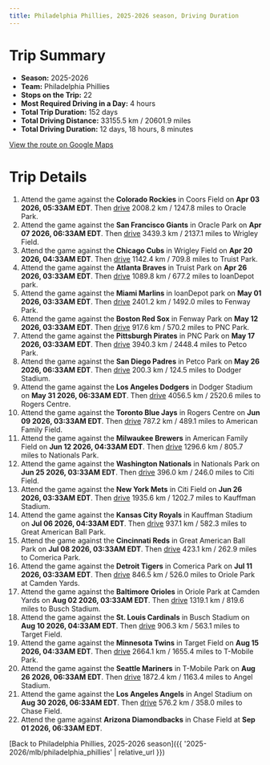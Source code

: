 ```yaml
---
title: Philadelphia Phillies, 2025-2026 season, Driving Duration
---
```


# Trip Summary
- **Season:** 2025-2026
- **Team:** Philadelphia Phillies
- **Stops on the Trip:** 22
- **Most Required Driving in a Day:** 4 hours
- **Total Trip Duration:** 152 days
- **Total Driving Distance:** 33155.5 km / 20601.9 miles
- **Total Driving Duration:** 12 days, 18 hours, 8 minutes

[View the route on Google Maps](https://www.google.com/maps/dir/Coors+Field+Denver/Oracle+Park+San+Francisco/Wrigley+Field+Chicago/Truist+Park+Atlanta/loanDepot+park+Miami/Fenway+Park+Boston/PNC+Park+Pittsburgh/Petco+Park+San+Diego/Dodger+Stadium+Los+Angeles/Rogers+Centre+Toronto/American+Family+Field+Milwaukee/Nationals+Park+Washington/Citi+Field+Flushing/Kauffman+Stadium+Kansas+City/Great+American+Ball+Park+Cincinnati/Comerica+Park+Detroit/Oriole+Park+at+Camden+Yards+Baltimore/Busch+Stadium+St.+Louis/Target+Field+Minneapolis/T-Mobile+Park+Seattle/Angel+Stadium+Anaheim/Chase+Field+Phoenix)

# Trip Details
1. Attend the game against the **Colorado Rockies** in Coors Field on **Apr 03 2026, 05:33AM EDT**. Then [drive](https://www.google.com/maps/dir/Coors+Field+Denver/Oracle+Park+San+Francisco) 2008.2 km / 1247.8 miles to Oracle Park.
2. Attend the game against the **San Francisco Giants** in Oracle Park on **Apr 07 2026, 06:33AM EDT**. Then [drive](https://www.google.com/maps/dir/Oracle+Park+San+Francisco/Wrigley+Field+Chicago) 3439.3 km / 2137.1 miles to Wrigley Field.
3. Attend the game against the **Chicago Cubs** in Wrigley Field on **Apr 20 2026, 04:33AM EDT**. Then [drive](https://www.google.com/maps/dir/Wrigley+Field+Chicago/Truist+Park+Atlanta) 1142.4 km / 709.8 miles to Truist Park.
4. Attend the game against the **Atlanta Braves** in Truist Park on **Apr 26 2026, 03:33AM EDT**. Then [drive](https://www.google.com/maps/dir/Truist+Park+Atlanta/loanDepot+park+Miami) 1089.8 km / 677.2 miles to loanDepot park.
5. Attend the game against the **Miami Marlins** in loanDepot park on **May 01 2026, 03:33AM EDT**. Then [drive](https://www.google.com/maps/dir/loanDepot+park+Miami/Fenway+Park+Boston) 2401.2 km / 1492.0 miles to Fenway Park.
6. Attend the game against the **Boston Red Sox** in Fenway Park on **May 12 2026, 03:33AM EDT**. Then [drive](https://www.google.com/maps/dir/Fenway+Park+Boston/PNC+Park+Pittsburgh) 917.6 km / 570.2 miles to PNC Park.
7. Attend the game against the **Pittsburgh Pirates** in PNC Park on **May 17 2026, 03:33AM EDT**. Then [drive](https://www.google.com/maps/dir/PNC+Park+Pittsburgh/Petco+Park+San+Diego) 3940.3 km / 2448.4 miles to Petco Park.
8. Attend the game against the **San Diego Padres** in Petco Park on **May 26 2026, 06:33AM EDT**. Then [drive](https://www.google.com/maps/dir/Petco+Park+San+Diego/Dodger+Stadium+Los+Angeles) 200.3 km / 124.5 miles to Dodger Stadium.
9. Attend the game against the **Los Angeles Dodgers** in Dodger Stadium on **May 31 2026, 06:33AM EDT**. Then [drive](https://www.google.com/maps/dir/Dodger+Stadium+Los+Angeles/Rogers+Centre+Toronto) 4056.5 km / 2520.6 miles to Rogers Centre.
10. Attend the game against the **Toronto Blue Jays** in Rogers Centre on **Jun 09 2026, 03:33AM EDT**. Then [drive](https://www.google.com/maps/dir/Rogers+Centre+Toronto/American+Family+Field+Milwaukee) 787.2 km / 489.1 miles to American Family Field.
11. Attend the game against the **Milwaukee Brewers** in American Family Field on **Jun 12 2026, 04:33AM EDT**. Then [drive](https://www.google.com/maps/dir/American+Family+Field+Milwaukee/Nationals+Park+Washington) 1296.6 km / 805.7 miles to Nationals Park.
12. Attend the game against the **Washington Nationals** in Nationals Park on **Jun 25 2026, 03:33AM EDT**. Then [drive](https://www.google.com/maps/dir/Nationals+Park+Washington/Citi+Field+Flushing) 396.0 km / 246.0 miles to Citi Field.
13. Attend the game against the **New York Mets** in Citi Field on **Jun 26 2026, 03:33AM EDT**. Then [drive](https://www.google.com/maps/dir/Citi+Field+Flushing/Kauffman+Stadium+Kansas+City) 1935.6 km / 1202.7 miles to Kauffman Stadium.
14. Attend the game against the **Kansas City Royals** in Kauffman Stadium on **Jul 06 2026, 04:33AM EDT**. Then [drive](https://www.google.com/maps/dir/Kauffman+Stadium+Kansas+City/Great+American+Ball+Park+Cincinnati) 937.1 km / 582.3 miles to Great American Ball Park.
15. Attend the game against the **Cincinnati Reds** in Great American Ball Park on **Jul 08 2026, 03:33AM EDT**. Then [drive](https://www.google.com/maps/dir/Great+American+Ball+Park+Cincinnati/Comerica+Park+Detroit) 423.1 km / 262.9 miles to Comerica Park.
16. Attend the game against the **Detroit Tigers** in Comerica Park on **Jul 11 2026, 03:33AM EDT**. Then [drive](https://www.google.com/maps/dir/Comerica+Park+Detroit/Oriole+Park+at+Camden+Yards+Baltimore) 846.5 km / 526.0 miles to Oriole Park at Camden Yards.
17. Attend the game against the **Baltimore Orioles** in Oriole Park at Camden Yards on **Aug 02 2026, 03:33AM EDT**. Then [drive](https://www.google.com/maps/dir/Oriole+Park+at+Camden+Yards+Baltimore/Busch+Stadium+St.+Louis) 1319.1 km / 819.6 miles to Busch Stadium.
18. Attend the game against the **St. Louis Cardinals** in Busch Stadium on **Aug 10 2026, 04:33AM EDT**. Then [drive](https://www.google.com/maps/dir/Busch+Stadium+St.+Louis/Target+Field+Minneapolis) 906.3 km / 563.1 miles to Target Field.
19. Attend the game against the **Minnesota Twins** in Target Field on **Aug 15 2026, 04:33AM EDT**. Then [drive](https://www.google.com/maps/dir/Target+Field+Minneapolis/T-Mobile+Park+Seattle) 2664.1 km / 1655.4 miles to T-Mobile Park.
20. Attend the game against the **Seattle Mariners** in T-Mobile Park on **Aug 26 2026, 06:33AM EDT**. Then [drive](https://www.google.com/maps/dir/T-Mobile+Park+Seattle/Angel+Stadium+Anaheim) 1872.4 km / 1163.4 miles to Angel Stadium.
21. Attend the game against the **Los Angeles Angels** in Angel Stadium on **Aug 30 2026, 06:33AM EDT**. Then [drive](https://www.google.com/maps/dir/Angel+Stadium+Anaheim/Chase+Field+Phoenix) 576.2 km / 358.0 miles to Chase Field.
22. Attend the game against **Arizona Diamondbacks** in Chase Field at **Sep 01 2026, 06:33AM EDT**.

[Back to Philadelphia Phillies, 2025-2026 season]({{ '2025-2026/mlb/philadelphia_phillies' | relative_url }})
